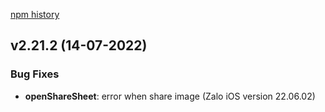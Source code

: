 [npm history][1]

[1]: https://www.npmjs.com/package/zmp-sdk?activeTab=versions

## v2.21.2 (14-07-2022)

### Bug Fixes

* **openShareSheet**: error when share image (Zalo iOS version 22.06.02)